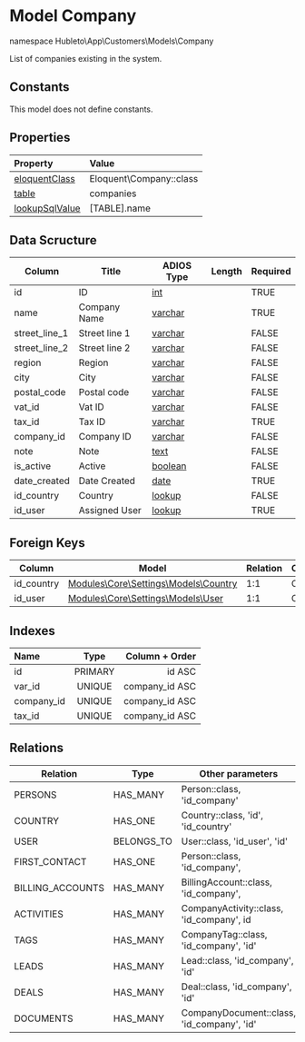 # Model Company

namespace Hubleto\App\Customers\Models\Company

List of companies existing in the system.

## Constants

This model does not define constants.

## Properties

| Property                                                                                 | Value                   |
| :--------------------------------------------------------------------------------------- | :---------------------- |
| [eloquentClass](https://docs.wai.blue/adios-framework/models/properties#eloquentClass)   | Eloquent\Company::class |
| [table](https://docs.wai.blue/adios-framework/models/properties#table)                   | companies               |
| [lookupSqlValue](https://docs.wai.blue/adios-framework/models/properties#lookupSqlValue) | [TABLE].name            |

## Data Scructure

| Column        | Title         | ADIOS Type                                                                 | Length | Required |
| ------------- | ------------- | -------------------------------------------------------------------------- | ------ | -------- |
| id            | ID            | [int](https://docs.wai.blue/adios-framework/models/attributes#int)         |        | TRUE     |
| name          | Company Name  | [varchar](https://docs.wai.blue/adios-framework/models/attributes#varchar) |        | TRUE     |
| street_line_1 | Street line 1 | [varchar](https://docs.wai.blue/adios-framework/models/attributes#varchar) |        | FALSE    |
| street_line_2 | Street line 2 | [varchar](https://docs.wai.blue/adios-framework/models/attributes#varchar) |        | FALSE    |
| region        | Region        | [varchar](https://docs.wai.blue/adios-framework/models/attributes#varchar) |        | FALSE    |
| city          | City          | [varchar](https://docs.wai.blue/adios-framework/models/attributes#varchar) |        | FALSE    |
| postal_code   | Postal code   | [varchar](https://docs.wai.blue/adios-framework/models/attributes#varchar) |        | FALSE    |
| vat_id        | Vat ID        | [varchar](https://docs.wai.blue/adios-framework/models/attributes#varchar) |        | FALSE    |
| tax_id        | Tax ID        | [varchar](https://docs.wai.blue/adios-framework/models/attributes#varchar) |        | TRUE     |
| company_id    | Company ID    | [varchar](https://docs.wai.blue/adios-framework/models/attributes#varchar) |        | FALSE    |
| note          | Note          | [text](https://docs.wai.blue/adios-framework/models/attributes#text)       |        | FALSE    |
| is_active     | Active        | [boolean](https://docs.wai.blue/adios-framework/models/attributes#boolean) |        | FALSE    |
| date_created  | Date Created  | [date](https://docs.wai.blue/adios-framework/models/attributes#date)       |        | TRUE     |
| id_country    | Country       | [lookup](https://docs.wai.blue/adios-framework/models/attributes#lookup)   |        | FALSE    |
| id_user       | Assigned User | [lookup](https://docs.wai.blue/adios-framework/models/attributes#lookup)   |        | TRUE     |

## Foreign Keys

| Column     | Model                                                                 | Relation | OnUpdate | OnDelete |
| ---------- | --------------------------------------------------------------------- | -------- | -------- | -------- |
| id_country | [Modules\Core\Settings\Models\Country](../../settings/models/country) | 1:1      | Cascade  | Restrict |
| id_user    | [Modules\Core\Settings\Models\User](../../settings/models/user)       | 1:1      | Cascade  | Restrict |

## Indexes

| Name       |  Type   | Column + Order |
| :--------- | :-----: | -------------: |
| id         | PRIMARY |         id ASC |
| var_id     | UNIQUE  | company_id ASC |
| company_id | UNIQUE  | company_id ASC |
| tax_id     | UNIQUE  | company_id ASC |

## Relations

| Relation         | Type       | Other parameters                           |
| ---------------- | ---------- | ------------------------------------------ |
| PERSONS          | HAS_MANY   | Person::class, 'id_company'                |
| COUNTRY          | HAS_ONE    | Country::class, 'id', 'id_country'         |
| USER             | BELONGS_TO | User::class, 'id_user', 'id'               |
| FIRST_CONTACT    | HAS_ONE    | Person::class, 'id_company',               |
| BILLING_ACCOUNTS | HAS_MANY   | BillingAccount::class, 'id_company',       |
| ACTIVITIES       | HAS_MANY   | CompanyActivity::class, 'id_company', id   |
| TAGS             | HAS_MANY   | CompanyTag::class, 'id_company', 'id'      |
| LEADS            | HAS_MANY   | Lead::class, 'id_company', 'id'            |
| DEALS            | HAS_MANY   | Deal::class, 'id_company', 'id'            |
| DOCUMENTS        | HAS_MANY   | CompanyDocument::class, 'id_company', 'id' |
